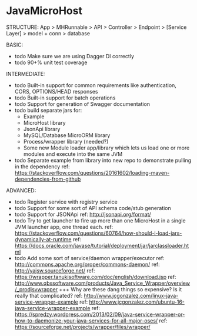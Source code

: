 # JavaMicroHost

STRUCTURE:
 App > MHRunnable > API > Controller > Endpoint > [Service Layer] > model + conn > database

BASIC:
 * todo Make sure we are using Dagger DI correctly
 * todo 90+% unit test coverage

INTERMEDIATE:
 * todo Built-in support for common requirements like authentication, CORS, OPTIONS/HEAD responses
 * todo Built-in support for batch operations
 * todo Support for generation of Swagger documentation
 * todo build separate jars for:
   * Example
   * MicroHost library
   * JsonApi library
   * MySQL/Database MicroORM library
   * Process/wrapper library (needed?)
   * Some new Module loader app/library which lets us load one or more modules and execute into the same JVM
 * todo Separate example from library into new repo to demonstrate pulling in the dependency
   ref: https://stackoverflow.com/questions/20161602/loading-maven-dependencies-from-github

ADVANCED:
 * todo Register service with registry service
 * todo Support for some sort of API schema code/stub generation
 * todo Support for JSONApi
   ref: http://jsonapi.org/format/
 * todo Try to get launcher to fire up more than one MicroHost in a single JVM launcher app, one thread each.
   ref: https://stackoverflow.com/questions/60764/how-should-i-load-jars-dynamically-at-runtime
   ref: https://docs.oracle.com/javase/tutorial/deployment/jar/jarclassloader.html
 * todo Add some sort of service/daemon wrapper/executor
   ref: http://commons.apache.org/proper/commons-daemon/
   ref: http://yajsw.sourceforge.net/
   ref: https://wrapper.tanukisoftware.com/doc/english/download.jsp
   ref: http://www.qbssoftware.com/products/Java_Service_Wrapper/overview/_prodjsvwrapper
   +++ Why are these dang things so expensive? Is it really that complicated?
   ref: http://www.jcgonzalez.com/linux-java-service-wrapper-example
   ref: http://www.jcgonzalez.com/ubuntu-16-java-service-wrapper-example
   ref: https://spredzy.wordpress.com/2013/02/09/java-service-wrapper-or-how-to-daemonize-your-java-services-for-all-major-oses/
   ref: https://sourceforge.net/projects/wrapper/files/wrapper/
